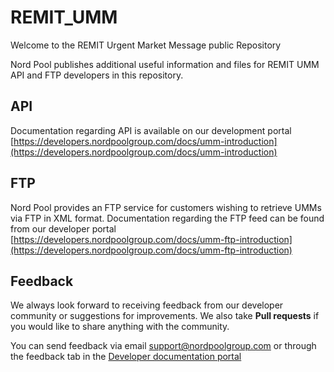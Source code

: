 # REMIT_UMM
Welcome to the REMIT Urgent Market Message public Repository 

Nord Pool publishes additional useful information and files for REMIT UMM API and FTP developers in this repository.

## API
Documentation regarding API is available on our development portal [https://developers.nordpoolgroup.com/docs/umm-introduction](https://developers.nordpoolgroup.com/docs/umm-introduction)

## FTP
Nord Pool provides an FTP service for customers wishing to retrieve UMMs via FTP in XML format. Documentation regarding the FTP feed can be found from our developer portal [https://developers.nordpoolgroup.com/docs/umm-ftp-introduction](https://developers.nordpoolgroup.com/docs/umm-ftp-introduction)

## Feedback
We always look forward to receiving feedback from our developer community or suggestions for improvements. We also take **Pull requests** if you would like to share anything with the community.

You can send feedback via email support@nordpoolgroup.com or through the feedback tab in the [Developer documentation portal](https://developers.nordpoolgroup.com)
